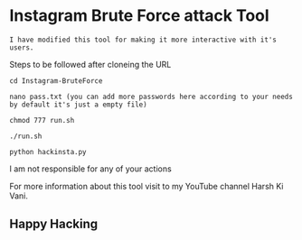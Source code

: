 # Instagram Brute Force attack Tool

    I have modified this tool for making it more interactive with it's users.
    
Steps to be followed after cloneing the URL

    cd Instagram-BruteForce
    
    nano pass.txt (you can add more passwords here according to your needs by default it's just a empty file)
    
    chmod 777 run.sh
    
    ./run.sh

    python hackinsta.py
    
I am not responsible for any of your actions
  
For more information about this tool visit to my YouTube channel Harsh Ki Vani.

## Happy Hacking

